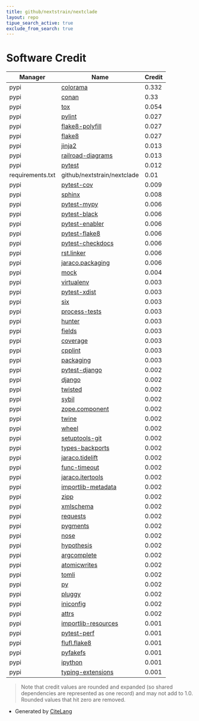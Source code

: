 ```yaml
---
title: github/nextstrain/nextclade
layout: repo
tipue_search_active: true
exclude_from_search: true
---
```

# Software Credit

|Manager|Name|Credit|
|-------|----|------|
|pypi|[colorama](https://github.com/tartley/colorama)|0.332|
|pypi|[conan](https://conan.io)|0.33|
|pypi|[tox](https://tox.readthedocs.io)|0.054|
|pypi|[pylint](https://pypi.org/project/pylint)|0.027|
|pypi|[flake8-polyfill](https://pypi.org/project/flake8-polyfill)|0.027|
|pypi|[flake8](https://pypi.org/project/flake8)|0.027|
|pypi|[jinja2](https://pypi.org/project/jinja2)|0.013|
|pypi|[railroad-diagrams](https://pypi.org/project/railroad-diagrams)|0.013|
|pypi|[pytest](https://docs.pytest.org/en/latest/)|0.012|
|requirements.txt|github/nextstrain/nextclade|0.01|
|pypi|[pytest-cov](https://github.com/pytest-dev/pytest-cov)|0.009|
|pypi|[sphinx](https://pypi.org/project/sphinx)|0.008|
|pypi|[pytest-mypy](https://pypi.org/project/pytest-mypy)|0.006|
|pypi|[pytest-black](https://pypi.org/project/pytest-black)|0.006|
|pypi|[pytest-enabler](https://pypi.org/project/pytest-enabler)|0.006|
|pypi|[pytest-flake8](https://pypi.org/project/pytest-flake8)|0.006|
|pypi|[pytest-checkdocs](https://pypi.org/project/pytest-checkdocs)|0.006|
|pypi|[rst.linker](https://pypi.org/project/rst.linker)|0.006|
|pypi|[jaraco.packaging](https://pypi.org/project/jaraco.packaging)|0.006|
|pypi|[mock](https://pypi.org/project/mock)|0.004|
|pypi|[virtualenv](https://pypi.org/project/virtualenv)|0.003|
|pypi|[pytest-xdist](https://pypi.org/project/pytest-xdist)|0.003|
|pypi|[six](https://pypi.org/project/six)|0.003|
|pypi|[process-tests](https://pypi.org/project/process-tests)|0.003|
|pypi|[hunter](https://pypi.org/project/hunter)|0.003|
|pypi|[fields](https://pypi.org/project/fields)|0.003|
|pypi|[coverage](https://pypi.org/project/coverage)|0.003|
|pypi|[cpplint](https://github.com/cpplint/cpplint)|0.003|
|pypi|[packaging](https://pypi.org/project/packaging)|0.003|
|pypi|[pytest-django](https://pypi.org/project/pytest-django)|0.002|
|pypi|[django](https://pypi.org/project/django)|0.002|
|pypi|[twisted](https://pypi.org/project/twisted)|0.002|
|pypi|[sybil](https://pypi.org/project/sybil)|0.002|
|pypi|[zope.component](https://pypi.org/project/zope.component)|0.002|
|pypi|[twine](https://pypi.org/project/twine)|0.002|
|pypi|[wheel](https://pypi.org/project/wheel)|0.002|
|pypi|[setuptools-git](https://pypi.org/project/setuptools-git)|0.002|
|pypi|[types-backports](https://pypi.org/project/types-backports)|0.002|
|pypi|[jaraco.tidelift](https://pypi.org/project/jaraco.tidelift)|0.002|
|pypi|[func-timeout](https://pypi.org/project/func-timeout)|0.002|
|pypi|[jaraco.itertools](https://pypi.org/project/jaraco.itertools)|0.002|
|pypi|[importlib-metadata](https://github.com/python/importlib_metadata)|0.002|
|pypi|[zipp](https://github.com/jaraco/zipp)|0.002|
|pypi|[xmlschema](https://pypi.org/project/xmlschema)|0.002|
|pypi|[requests](https://pypi.org/project/requests)|0.002|
|pypi|[pygments](https://pypi.org/project/pygments)|0.002|
|pypi|[nose](https://pypi.org/project/nose)|0.002|
|pypi|[hypothesis](https://pypi.org/project/hypothesis)|0.002|
|pypi|[argcomplete](https://pypi.org/project/argcomplete)|0.002|
|pypi|[atomicwrites](https://pypi.org/project/atomicwrites)|0.002|
|pypi|[tomli](https://pypi.org/project/tomli)|0.002|
|pypi|[py](https://pypi.org/project/py)|0.002|
|pypi|[pluggy](https://pypi.org/project/pluggy)|0.002|
|pypi|[iniconfig](https://pypi.org/project/iniconfig)|0.002|
|pypi|[attrs](https://pypi.org/project/attrs)|0.002|
|pypi|[importlib-resources](https://pypi.org/project/importlib-resources)|0.001|
|pypi|[pytest-perf](https://pypi.org/project/pytest-perf)|0.001|
|pypi|[flufl.flake8](https://pypi.org/project/flufl.flake8)|0.001|
|pypi|[pyfakefs](https://pypi.org/project/pyfakefs)|0.001|
|pypi|[ipython](https://pypi.org/project/ipython)|0.001|
|pypi|[typing-extensions](https://pypi.org/project/typing-extensions)|0.001|


> Note that credit values are rounded and expanded (so shared dependencies are represented as one record) and may not add to 1.0. Rounded values that hit zero are removed.


- Generated by [CiteLang](https://github.com/vsoch/citelang)
